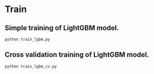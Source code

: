 # Train
## Simple training of LightGBM model.
```
python train_lgbm.py
```

## Cross validation training of LightGBM model.
```
python train_lgbm_cv.py
```